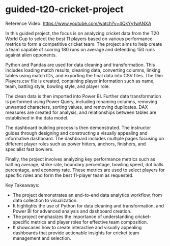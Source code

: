 ﻿# guided-t20-cricket-project

Reference Video: https://www.youtube.com/watch?v=4QkYy1wANXA

In this guided project, the focus is on analyzing cricket data from the T20 World Cup to select the best 11 players based on various performance metrics to form a competitive cricket team. The project aims to help create a team capable of scoring 180 runs on average and defending 150 runs against alien opponents.

Python and Pandas are used for data cleaning and transformation. This includes loading match results, cleaning data, converting columns, linking tables using match IDs, and exporting the final data into CSV files. The Dim Players.csv file is created, containing player information such as name, team, batting style, bowling style, and player role.

The clean data is then imported into Power BI. Further data transformation is performed using Power Query, including renaming columns, removing unwanted characters, sorting values, and removing duplicates. DAX measures are created for analysis, and relationships between tables are established in the data model.

The dashboard building process is then demonstrated. The instructor guides through designing and constructing a visually appealing and informative dashboard. The dashboard includes multiple pages focusing on different player roles such as power hitters, anchors, finishers, and specialist fast bowlers.

Finally, the project involves analyzing key performance metrics such as batting average, strike rate, boundary percentage, bowling speed, dot balls percentage, and economy rate. These metrics are used to select players for specific roles and form the best 11-player team as requested.

Key Takeaways:
+ The project demonstrates an end-to-end data analytics workflow, from data collection to visualization.
+ It highlights the use of Python for data cleaning and transformation, and Power BI for advanced analysis and dashboard creation.
+ The project emphasizes the importance of understanding cricket-specific metrics and player roles for effective team composition.
+ It showcases how to create interactive and visually appealing dashboards that provide actionable insights for cricket team management and selection.
